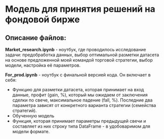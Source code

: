 # Модель для принятия решений на фондовой бирже
## Описание файлов:
**Market_research.ipynb** - ноутбук, где проводилось исследование задачи: предобработка данных, выбор оптимальной разметки датасета на основе предложенной моей командой торговой стратегии, выбор модели, настройка её параметров.  

**For_prod.ipynb** - ноутбук с финальной версией кода. Он включает в себя:
- Функцию для разметки датасета, которая принимает на вход данные, профит (gain, %), который мы ожидаем от заключения сделки по свече, максимальное падение (fall, %). Последние два параметра зависят от конкретного варианта стратегии (семейства стратегий).
- Обученную модель
- Функция, которая принимает параметры предыдущей свечи и составляет из них строку типа DataFrame - в удобоваримом для модели формате.
